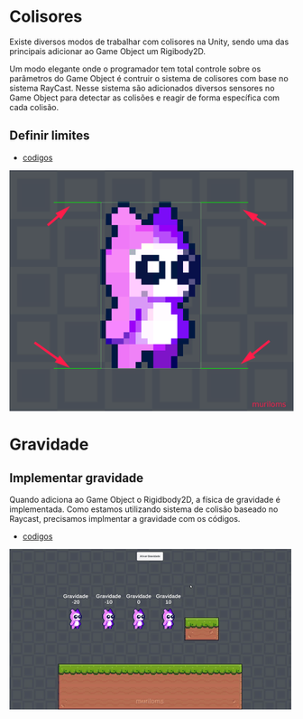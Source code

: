 # Colisores
Existe diversos modos de trabalhar com colisores na Unity, sendo uma das principais adicionar ao Game Object um Rigibody2D.

Um modo elegante onde o programador tem total controle sobre os parâmetros do Game Object é contruir o sistema de colisores com base no sistema RayCast. Nesse sistema são adicionados diversos sensores no Game Object para detectar as colisões e reagir de forma específica com cada colisão.

## Definir limites
- [codigos](../scripts/player/stage_01/)

![](../img/player/boundRayCast.png)


# Gravidade
## Implementar gravidade
Quando adiciona ao Game Object o Rigidbody2D, a física de gravidade é implementada. Como estamos utilizando sistema de colisão baseado no Raycast, precisamos implmentar a gravidade com os códigos.
- [codigos](../scripts/player/stage_02/)

![](../gift/playerGravidade.gif)
